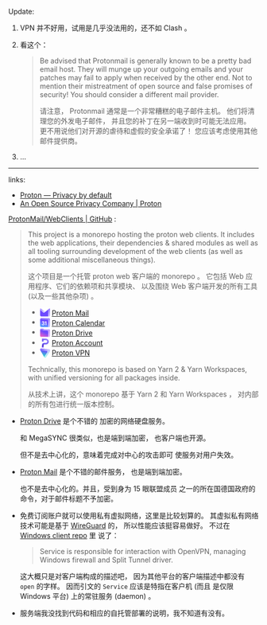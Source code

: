 
Update: 

1.  VPN 并不好用，试用是几乎没法用的，还不如 Clash 。
    
2.  看这个：
    
    > Be advised that Protonmail is
    >  generally known to be a pretty bad email host.
    >  They will munge up your outgoing emails
    >  and your patches may fail to apply when received
    >  by the other end.
    >  Not to mention their mistreatment of open source
    >  and false promises of security!
    >  You should consider a different mail provider.
    > 
    > 请注意， Protonmail 通常是一个非常糟糕的电子邮件主机。
    > 他们将清理您的外发电子邮件，
    > 并且您的补丁在另一端收到时可能无法应用。
    > 更不用说他们对开源的虐待和虚假的安全承诺了！
    > 您应该考虑使用其他邮件提供商。
    > 
    
3.  ...

--------

[vpn-andr-repo]: https://github.com/ProtonVPN/android-app.git
[vpn-andr-site]: https://protonvpn.com/download/ProtonVPN.apk
[vpn-f-droid]: https://f-droid.org/packages/ch.protonvpn.android

[vpn-ios-repo]: https://github.com/ProtonVPN/ios-mac-app.git
[vpn-ios-apple]: https://apps.apple.com/app/apple-store/id1437005085

[vpn-win-repo]: https://github.com/ProtonVPN/win-app.git
[vpn-linuxapp-repo]: https://github.com/ProtonVPN/linux-app.git
[vpn-linuxcli-repo]: https://github.com/ProtonVPN/linux-cli.git

[site-account]: https://account.proton.me
[site-account-up]: https://account.proton.me/signup
[site-account-in]: https://account.proton.me/login

[site]: https://proton.me

[site-mail]: https://proton.me/mail
[site-calendar]: https://proton.me/calendar
[site-drive]: https://proton.me/drive
[site-vpn]: https://protonvpn.com

[site-community]: https://proton.me/community/open-source

[repo]: https://github.com/ProtonMail/WebClients.git

[mail-andr-repo]: https://github.com/ProtonMail/proton-mail-android.git
[mail-ios-repo]: https://github.com/ProtonMail/ios-mail.git

[use-mail]: https://mail.proton.me
[use-calendar]: https://calendar.proton.me
[use-drive]: https://drive.proton.me
[use-vpn]: https://account.protonvpn.com

links: 

- [Proton — Privacy by default][site]
- [An Open Source Privacy Company | Proton][site-community]


[ProtonMail/WebClients | GitHub][repo] : 

> This project is a monorepo
>  hosting the proton web clients.
>  It includes the web applications,
>  their dependencies & shared modules
>  as well as all tooling surrounding
>  development of the web clients
>  (as well as some additional
>  miscellaneous things).
> 
> 这个项目是一个托管 proton web 客户端的 monorepo 。
> 它包括 Web 应用程序、它们的依赖项和共享模块、
> 以及围绕 Web 客户端开发的所有工具
>  (以及一些其他杂项) 。 
> 
> -   <img src="./.favicons/mail.svg" style="vertical-align: middle" height="20" width="20" /> <span style="vertical-align: middle; display: inline-block">[Proton Mail][use-mail]</span>
> -   <img src="./.favicons/calendar.svg" style="vertical-align: middle" height="20" width="20" /> <span style="vertical-align: middle; display: inline-block">[Proton Calendar][use-calendar]</span>
> -   <img src="./.favicons/drive.svg" style="vertical-align: middle" height="20" width="20" /> <span style="vertical-align: middle; display: inline-block">[Proton Drive][use-drive]</span>
> -   <img src="./.favicons/proton.svg" style="vertical-align: middle" height="20" width="20" /> <span style="vertical-align: middle; display: inline-block">[Proton Account][site-account]</span>
> -   <img src="./.favicons/vpn.svg" style="vertical-align: middle" height="20" width="20" /> <span style="vertical-align: middle; display: inline-block">[Proton VPN][use-vpn]</span>
> 
> Technically, this monorepo is
>  based on Yarn 2 & Yarn Workspaces,
>  with unified versioning
>  for all packages inside.
> 
> 从技术上讲，这个 monorepo 基于
>  Yarn 2 和 Yarn Workspaces ，
> 对内部的所有包进行统一版本控制。 
> 

- [Proton Drive][site-drive] 是个不错的
  加密的网络硬盘服务。
  
  和 MegaSYNC 很类似，也是端到端加密，
  也客户端也开源。
  
  但不是去中心化的，意味着完成对中心的攻击即可
  使服务对用户失效。
  
- [Proton Mail][site-mail] 是个不错的邮件服务，
  也是端到端加密。
  
  也不是去中心化的。并且，受到身为 15 眼联盟成员
  之一的所在国德国政府的命令，对于邮件标题不予加密。
  
- 免费订阅账户就可以使用私有虚拟网络，这里是比较划算的。
  其虚拟私有网络技术可能是基于 [WireGuard](../wireguard-note) 的，
  所以性能应该挺容易做好。
  不过在 [Windows client repo][vpn-win-repo] 里
  说了：
  
  > Service is responsible for interaction
  >  with OpenVPN, managing Windows firewall
  >  and Split Tunnel driver.
  > 
  
  这大概只是对客户端构成的描述吧，
  因为其他平台的客户端描述中都没有 `open` 的字样。
  因而引文的 `Service` 应该是特指在客户机 (而且
  是仅限 Windows 平台) 上的常驻服务 (daemon) 。
  
- 服务端我没找到代码和相应的自托管部署的说明，我不知道有没有。

